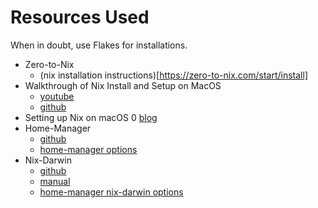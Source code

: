 # Resources Used
When in doubt, use Flakes for installations.
* Zero-to-Nix
    - (nix installation instructions)[https://zero-to-nix.com/start/install]
* Walkthrough of Nix Install and Setup on MacOS
    - [youtube](https://youtu.be/LE5JR4JcvMg?si=k6ZVxFv4oUXJIE5X)
    - [github](https://github.com/zmre/mac-nix-simple-example/tree/master)
* Setting up Nix on macOS
    0 [blog](https://davi.sh/til/nix/nix-macos-setup/)
* Home-Manager
    - [github](https://github.com/nix-community/home-manager/)
    - [home-manager options](https://nix-community.github.io/home-manager/options.xhtml)
* Nix-Darwin
    - [github](https://github.com/LnL7/nix-darwin/#flakes)
    - [manual](https://daiderd.com/nix-darwin/manual/)
    - [home-manager nix-darwin options](https://nix-community.github.io/home-manager/nix-darwin-options.xhtml)